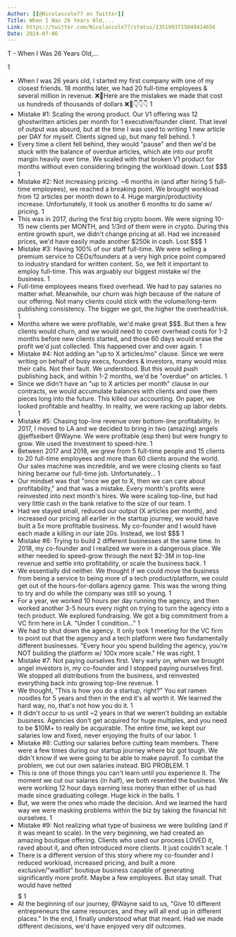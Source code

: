 ```yaml
---
Author: [[@Nicolascole77 on Twitter]]
Title: When I Was 26 Years Old,...
Link: https://twitter.com/Nicolascole77/status/1351993715049414656
Date: 2024-07-06
---
```

T - When I Was 26 Years Old,...

1
- When I was 26 years old, I started my first company with one of my closest friends.
  18 months later, we had 20 full-time employees & several million in revenue.
  ❌💸Here are the mistakes we made that cost us hundreds of thousands of dollars ❌💸👇👇👇
1
- Mistake #1: Scaling the wrong product.
  Our V1 offering was 12 ghostwritten articles per month for 1 executive/founder client. That level of output was absurd, but at the time I was used to writing 1 new article per DAY for myself.
  Clients signed up, but many fell behind.
1
- Every time a client fell behind, they would "pause" and then we'd be stuck with the balance of overdue articles, which ate into our profit margin heavily over time.
  We scaled with that broken V1 product for months without even considering bringing the workload down.
  Lost $$$
1
- Mistake #2: Not increasing pricing.
  ~6 months in (and after hiring 5 full-time employees), we reached a breaking point. We brought workload from 12 articles per month down to 4. Huge margin/productivity increase.
  Unfortunately, it took us another 6 months to do same w/ pricing.
1
- This was in 2017, during the first big crypto boom.
  We were signing 10-15 new clients per MONTH, and 1/3rd of them were in crypto. During this entire growth spurt, we didn't change pricing at all.
  Had we increased prices, we'd have easily made another $250k in cash.
  Lost $$$
1
- Mistake #3: Having 100% of our staff full-time.
  We were selling a premium service to CEOs/founders at a very high price point compared to industry standard for written content. So, we felt it important to employ full-time.
  This was arguably our biggest mistake w/ the business.
1
- Full-time employees means fixed overhead. We had to pay salaries no matter what.
  Meanwhile, our churn was high because of the nature of our offering. Not many clients could stick with the volume/long-term publishing consistency.
  The bigger we got, the higher the overhead/risk.
1
- Months where we were profitable, we'd make great $$$.
  But then a few clients would churn, and we would need to cover overhead costs for 1-2 months before new clients started, and those 60 days would erase the profit we'd just collected.
  This happened over and over again.
1
- Mistake #4: Not adding an "up to X articles/mo" clause.
  Since we were writing on behalf of busy execs, founders & investors, many would miss their calls. Not their fault. We understood.
  But this would push publishing back, and within 1-2 months, we'd be "overdue" on articles.
1
- Since we didn't have an "up to X articles per month" clause in our contracts, we would accumulate balances with clients and owe them pieces long into the future.
  This killed our accounting. On paper, we looked profitable and healthy. 
  In reality, we were racking up labor debts.
1
- Mistake #5: Chasing top-line revenue over bottom-line profitability.
  In 2017, I moved to LA and we decided to bring in two (amazing) angels @jeffseibert @Wayne. We were profitable (esp then) but were hungry to grow. We used the investment to speed-hire.
1
- Between 2017 and 2018, we grew from 5 full-time people and 15 clients to 20 full-time employees and more than 60 clients around the world.
  Our sales machine was incredible, and we were closing clients so fast hiring became our full-time job. 
  Unfortunately...
1
- Our mindset was that "once we get to X, then we can care about profitability," and that was a mistake.
  Every month's profits were reinvested into next month's hires. We were scaling top-line, but had very little cash in the bank relative to the size of our team.
1
- Had we stayed small, reduced our output (X articles per month), and increased our pricing all earlier in the startup journey, we would have built a 5x more profitable business.
  My co-founder and I would have each made a killing in our late 20s.
  Instead, we lost $$$
1
- Mistake #6: Trying to build 2 different businesses at the same time.
  In 2018, my co-founder and I realized we were in a dangerous place. We either needed to speed-grow through the next $2-3M in top-line revenue and settle into profitability, or scale the business back.
1
- We essentially did neither.
  We thought if we could move the business from being a service to being more of a tech product/platform, we could get out of the hours-for-dollars agency game.
  This was the wrong thing to try and do while the company was still so young.
1
- For a year, we worked 10 hours per day running the agency, and then worked another 3-5 hours every night on trying to turn the agency into a tech product.
  We explored fundraising. We got a big commitment from a VC firm here in LA.
  "Under 1 condition..."
1
- We had to shut down the agency.
  It only took 1 meeting for the VC firm to point out that the agency and a tech platform were two fundamentally different businesses. 
  "Every hour you spend building the agency, you're NOT building the platform w/ 100x more scale."
  He was right.
1
- Mistake #7: Not paying ourselves first.
  Very early on, when we brought angel investors in, my co-founder and I stopped paying ourselves first.
  We stopped all distributions from the business, and reinvested everything back into growing top-line revenue.
1
- We thought, "This is how you do a startup, right?"
  You eat ramen noodles for 5 years and then in the end it's all worth it.
  We learned the hard way, no, that's not how you do it.
1
- It didn't occur to us until ~2 years in that we weren't building an exitable business. Agencies don't get acquired for huge multiples, and you need to be $10M+ to really be acquirable.
  The entire time, we kept our salaries low and fixed, never enjoying the fruits of our labor.
1
- Mistake #8: Cutting our salaries before cutting team members.
  There were a few times during our startup journey where biz got tough.
  We didn't know if we were going to be able to make payroll.
  To combat the problem, we cut our own salaries instead.
  BIG PROBLEM.
1
- This is one of those things you can't learn until you experience it.
  The moment we cut our salaries (in half), we both resented the business. We were working 12 hour days earning less money than either of us had made since graduating college.
  Huge kick in the balls.
1
- But, we were the ones who made the decision.
  And we learned the hard way we were masking problems within the biz by taking the financial hit ourselves.
1
- Mistake #9: Not realizing what type of business we were building (and if it was meant to scale).
  In the very beginning, we had created an amazing boutique offering. Clients who used our process LOVED it, raved about it, and often introduced more clients.
  It just couldn't scale.
1
- There is a different version of this story where my co-founder and I reduced workload, increased pricing, and built a more exclusive/"waitlist" boutique business capable of generating significantly more profit.
  Maybe a few employees. But stay small.
  That would have netted $$$$$
1
- At the beginning of our journey, @Wayne said to us,
  "Give 10 different entrepreneurs the same resources, and they will all end up in different places."
  In the end, I finally understood what that meant.
  Had we made different decisions, we'd have enjoyed very dif outcomes.
